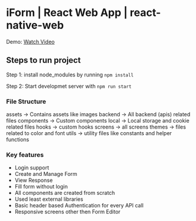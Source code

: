 # iForm | React Web App | react-native-web

Demo: [Watch Video](https://youtu.be/TsRTjGAMUrM)

## Steps to run project

Step 1: install node_modules by running `npm install`

Step 2: Start developmet server with `npm run start`

### File Structure

 assets -> Contains assets like images
 backend -> All backend (apis) related files
 components -> Custom components
 local -> Local storage and cookie related files
 hooks -> custom hooks
 screens -> all screens
 themes -> files related to color and font
 utils -> utility files like constants and helper functions

### Key features

 - Login support
 - Create and Manage Form
 - View Response
 - Fill form without login
 - All components are created from scratch
 - Used least external libraries
 - Basic header based Authentication for every API call
 - Responsive screens other then Form Editor

